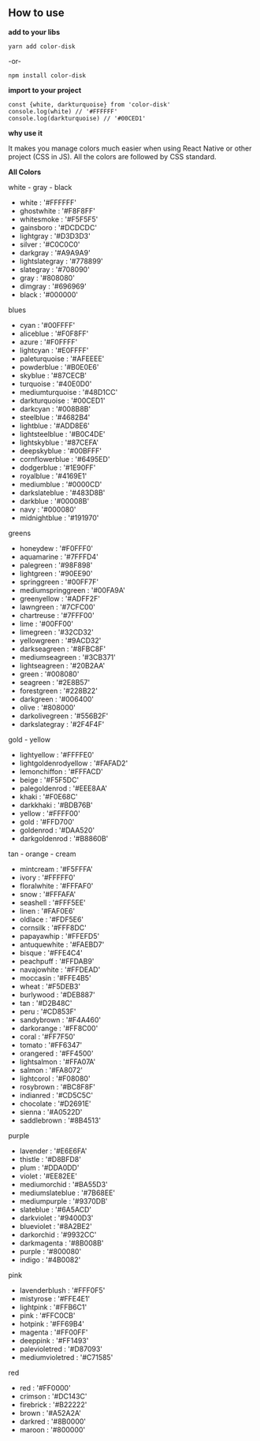 ## How to use

**add to your libs**

`yarn add color-disk` 

-or-

`npm install color-disk`

**import to your project**

```
const {white, darkturquoise} from 'color-disk'
console.log(white) // '#FFFFFF'
console.log(darkturquoise) // '#00CED1'
```
**why use it**

It makes you manage colors much easier when using React Native or other project (CSS in JS).
All the colors are followed by CSS standard.

**All Colors**

white - gray - black

- white : '#FFFFFF'
- ghostwhite : '#F8F8FF'
- whitesmoke : '#F5F5F5'
- gainsboro : '#DCDCDC'
- lightgray : '#D3D3D3'
- silver : '#C0C0C0'
- darkgray : '#A9A9A9'
- lightslategray : '#778899'
- slategray : '#708090'
- gray : '#808080'
- dimgray : '#696969'
- black : '#000000'

blues

- cyan : '#00FFFF'
- aliceblue : '#F0F8FF'
- azure : '#F0FFFF'
- lightcyan : '#E0FFFF'
- paleturquoise : '#AFEEEE'
- powderblue : '#B0E0E6'
- skyblue : '#87CECB'
- turquoise : '#40E0D0'
- mediumturquoise : '#48D1CC'
- darkturquoise : '#00CED1'
- darkcyan : '#008B8B'
- steelblue : '#4682B4'
- lightblue : '#ADD8E6'
- lightsteelblue : '#B0C4DE'
- lightskyblue : '#87CEFA'
- deepskyblue : '#00BFFF'
- cornflowerblue : '#6495ED'
- dodgerblue : '#1E90FF'
- royalblue : '#4169E1'
- mediumblue : '#0000CD'
- darkslateblue : '#483D8B'
- darkblue : '#00008B'
- navy : '#000080'
- midnightblue : '#191970'

greens

- honeydew : '#F0FFF0'
- aquamarine : '#7FFFD4'
- palegreen : '#98F898'
- lightgreen : '#90EE90'
- springgreen : '#00FF7F'
- mediumspringgreen : '#00FA9A'
- greenyellow : '#ADFF2F'
- lawngreen : '#7CFC00'
- chartreuse : '#7FFF00'
- lime : '#00FF00'
- limegreen : '#32CD32'
- yellowgreen : '#9ACD32'
- darkseagreen : '#8FBC8F'
- mediumseagreen : '#3CB371'
- lightseagreen : '#20B2AA'
- green : '#008080'
- seagreen : '#2E8B57'
- forestgreen : '#228B22'
- darkgreen : '#006400'
- olive : '#808000'
- darkolivegreen : '#556B2F'
- darkslategray : '#2F4F4F'

gold - yellow

- lightyellow : '#FFFFE0'
- lightgoldenrodyellow : '#FAFAD2'
- lemonchiffon : '#FFFACD'
- beige : '#F5F5DC'
- palegoldenrod : '#EEE8AA'
- khaki : '#F0E68C'
- darkkhaki : '#BDB76B'
- yellow : '#FFFF00'
- gold : '#FFD700'
- goldenrod : '#DAA520'
- darkgoldenrod : '#B8860B'

tan - orange - cream

- mintcream : '#F5FFFA'
- ivory : '#FFFFF0'
- floralwhite : '#FFFAF0'
- snow : '#FFFAFA'
- seashell : '#FFF5EE'
- linen : '#FAF0E6'
- oldlace : '#FDF5E6'
- cornsilk : '#FFF8DC'
- papayawhip : '#FFEFD5'
- antuquewhite : '#FAEBD7'
- bisque : '#FFE4C4'
- peachpuff : '#FFDAB9'
- navajowhite : '#FFDEAD'
- moccasin : '#FFE4B5'
- wheat : '#F5DEB3'
- burlywood : '#DEB887'
- tan : '#D2B48C'
- peru : '#CD853F'
- sandybrown : '#F4A460'
- darkorange : '#FF8C00'
- coral : '#FF7F50'
- tomato : '#FF6347'
- orangered : '#FF4500'
- lightsalmon : '#FFA07A'
- salmon : '#FA8072'
- lightcorol : '#F08080'
- rosybrown : '#BC8F8F'
- indianred : '#CD5C5C'
- chocolate : '#D2691E'
- sienna : '#A0522D'
- saddlebrown : '#8B4513'

purple

- lavender : '#E6E6FA'
- thistle : '#D8BFD8'
- plum : '#DDA0DD'
- violet : '#EE82EE'
- mediumorchid : '#BA55D3'
- mediumslateblue : '#7B68EE'
- mediumpurple : '#9370DB'
- slateblue : '#6A5ACD'
- darkviolet : '#9400D3'
- blueviolet : '#8A2BE2'
- darkorchid : '#9932CC'
- darkmagenta : '#8B008B'
- purple : '#800080'
- indigo : '#4B0082'

pink

- lavenderblush : '#FFF0F5'
- mistyrose : '#FFE4E1'
- lightpink : '#FFB6C1'
- pink : '#FFC0CB'
- hotpink : '#FF69B4'
- magenta : '#FF00FF'
- deeppink : '#FF1493'
- palevioletred : '#D87093'
- mediumvioletred : '#C71585'

red

- red : '#FF0000'
- crimson : '#DC143C'
- firebrick : '#B22222'
- brown : '#A52A2A'
- darkred : '#8B0000'
- maroon : '#800000'

